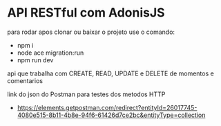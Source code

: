 # API RESTful com AdonisJS

para rodar apos clonar ou baixar o projeto use o comando: 

 - npm i
 - node ace migration:run
 - npm run dev

api que trabalha com CREATE, READ, UPDATE e DELETE de momentos e comentarios

link do json do Postman para testes dos metodos HTTP
- https://elements.getpostman.com/redirect?entityId=26017745-4080e515-8b11-4b8e-94f6-61426d7ce2bc&entityType=collection
